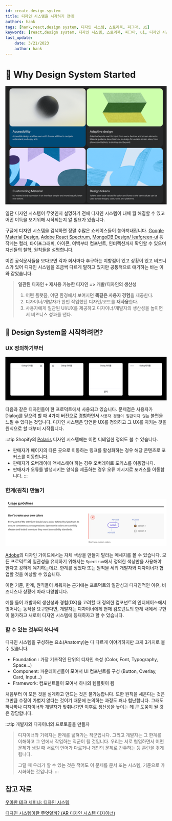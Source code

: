 ```yaml
---
id: create-design-system
title: 디자인 시스템을 시작하기 전에
authors: hank
tags: [hank,react,design system, 디자인 시스템, 스토리북, 피그마, ui]
keywords: [react,design system, 디자인 시스템, 스토리북, 피그마, ui, 디자인 시스템은 왜 필요한지]
last_update:
    date: 3/21/2023
    author: hank
---
```



# 👹 Why Design System Started

![img.png](img.png)

일단 디자인 시스템이 무엇인지 설명하기 전에 디자인 시스템이 대체 뭘 해결할 수 있고 어떤 이득을 보기위해 시작되는지 알 필요가 있습니다.

구글에 디자인 시스템을 검색하면 정말 수많은 쇼케이스들이 쏟아져내립니다. 
[Google Material Design](https://m3.material.io/), 
[Adobe React Spectrum](https://react-spectrum.adobe.com/react-spectrum/index.html),
[MongoDB Design/ leafgreen-ui](https://www.mongodb.design/) 등 작게는 컬러, 타이포그래피, 아이콘, 여백부터 컴포넌트, 인터렉션까지
확인할 수 있으며 자신들의 철학, 원칙들을 설명합니다. 

이런 공식문서들을 보다보면 
각자 회사마다 추구하는 지향점이 있고 상황이 있고 비즈니스가 있어 디자인 시스템을 조금씩 다르게 말하고 있지만
공통적으로 얘기하는 바는 이와 같았습니다. 

> **일관된 디자인 + 재사용 가능한 디자인 => 개발/디자인의 생산성**
> 1. 어떤 플랫폼, 어떤 환경에서 보여지던 **똑같은 사용자 경험**을 제공한다.
> 2. 디자이너/개발자가 한번 작업했던 디자인/코드를 **재사용**한다.
> 3. 사용자에게 일관된 UI/UX를 제공하고 디자이너/개발자의 생산성을 높이면서 비즈니스 성과를 낸다.



## 👹 Design System을 시작하려면?

### UX 정의하기부터

![우아한 테크 세미나: 디자인 시스템에서 발췌](img_1.png)

다음과 같은 디자인들이 한 프로덕트에서 사용되고 있습니다. 문제점은 
사용자가 Dialog를 닫으려 할 때 4가지 버전으로 경험하면서 `사용자 경험이 일관되지 않는` 불편을 느낄 수 있다는 것입니다.
디자인 시스템은 당연한 UX를 정의하고 그 UX를 지키는 것을 원칙으로 할 때부터 시작됩니다.

:::tip
Shopify의 [Polaris](https://polaris.shopify.com/foundations/accessibility) 디자인 시스템에는 이런 디테일한 정의도 볼 수 있습니다.
- 판매자가 페이지의 다른 곳으로 이동하는 링크를 활성화하는 경우 해당 콘텐츠로 포커스를 이동합니다.
- 판매자가 오버레이에 액세스해야 하는 경우 오버레이로 포커스를 이동합니다.
- 판매자가 오류를 발생시키는 양식을 제출하는 경우 오류 메시지로 포커스를 이동합니다.
:::


### 한계(원칙) 만들기

![img_4.png](img_4.png)

[Adobe](https://spectrum.adobe.com/page/color-palette/)의 디자인 가이드에서는 자체 색상을 만들지 말라는 메세지를 볼 수 있습니다. 
모든 프로덕트의 일관성을 유지하기 위해서는 `Spectrum`에서 정의한 색상만을 사용해야 한다고 강하게 얘기하는데요.
한계를 정했다 또는 원칙을 세워 개발자와 디자이너가 협업할 것을 예상할 수 있습니다. 

이런 기준, 한계, 원칙들이 세워지는 근거에는 프로덕트의 일관성과 디자인적인 이유, 비즈니스나 상황에 따라 다양합니다. 

예를 들어 개발자의 생산성과 경험(DX)을 고려할 때 정의한 컴포넌트의 인터페이스에서 벗어나는 동작을 요구한다면, 개발자는 디자이너에게 현재 컴포넌트의 한계 내에서 구현이 불가하고 
새로이 디자인 시스템에 등재하자고 할 수 있습니다.


### 할 수 있는 것부터 하나씩

디자인 시스템을 구성하는 요소(Anatomy)는 다 다르게 이야기하지만 크게 3가지로 볼 수 있습니다. 
- Foundation : 가장 기초적인 단위의 디자인 속성 (Color, Font, Typography, Space...)
- Component: 파운데이션들이 모여서 UI 컴포넌트를 구성 (Button, Overlay, Card, Input...)
- Framework: 컴포넌트들이 모여서 하나의 템플릿이 됨

처음부터 이 모든 것을 설계하고 만드는 것은 불가능합니다. 또한 원칙을 세운다는 것은 그만큼 수정이 가볍지 않다는 것이기 때문에 논의하는 과정도 꽤나 험난합니다.
그래도 하나하나 디자이너와 개발자가 맞춰나가면 이후로 생산성을 높이는 데 큰 도움이 될 것은 장담합니다.

:::tip 개발자와 디자이너의 프로토콜을 만들자
> 디자이너와 기획자는 한계를 넓혀가는 직군입니다. 그리고 개발자는 그 한계를 이해하고 그 안에서 작업하는 직군이 될 것입니다.
> 우리는 서로 협업하면서 어떤 문제가 생길 때 서로의 언어가 다르거나 개인의 문제로 간주하는 등 혼란을 겪게 됩니다.
> 
> 그럴 때 우리가 할 수 있는 것은 적어도 이 문제를 문서 또는 시스템, 기준으로 가시화하는 것입니다.
:::


## 참고 자료

[우아한 테크 세미나: 디자인 시스템](https://www.youtube.com/watch?v=aVHLcQzcRbA)

[디자인 시스템이란 무엇일까? (AR 디자인 시스템 디자이너)](https://www.youtube.com/watch?v=tZUa3TwTlPA&t=50s)






